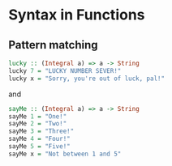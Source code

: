 # Syntax in Functions


## Pattern matching 

```hs
lucky :: (Integral a) => a -> String
lucky 7 = "LUCKY NUMBER SEVER!"
lucky x = "Sorry, you're out of luck, pal!"
```

and 
```hs
sayMe :: (Integral a) => a -> String  
sayMe 1 = "One!"  
sayMe 2 = "Two!"  
sayMe 3 = "Three!"  
sayMe 4 = "Four!"  
sayMe 5 = "Five!"  
sayMe x = "Not between 1 and 5"  
```

